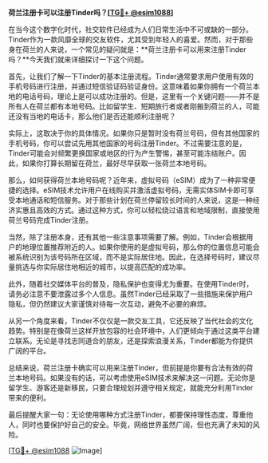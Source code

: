 **荷兰注册卡可以注册Tinder吗？[[TG💪+ @esim1088](https://t.me/s/esim1088)]**

在当今这个数字化时代，社交软件已经成为人们日常生活中不可或缺的一部分。Tinder作为一款风靡全球的交友软件，尤其受到年轻人的喜爱。然而，对于那些身在荷兰的人来说，一个常见的疑问就是：**荷兰注册卡可以用来注册Tinder吗？**今天我们就来详细探讨一下这个问题。

首先，让我们了解一下Tinder的基本注册流程。Tinder通常要求用户使用有效的手机号码进行注册，并通过短信验证码验证身份。这意味着如果你拥有一个荷兰本地的电话号码，理论上是可以成功注册的。但是，这里有一个关键问题——并不是所有人在荷兰都有本地号码。比如留学生、短期旅行者或者刚搬到荷兰的人，可能还没有当地的电话卡，那么他们是否还能顺利注册呢？

实际上，这取决于你的具体情况。如果你只是暂时没有荷兰号码，但有其他国家的手机号码，你可以尝试先用其他国家的号码注册Tinder。不过需要注意的是，Tinder可能会对频繁更换国家或地区的行为产生警惕，甚至可能冻结账户。因此，如果你打算长期留在荷兰，最好尽早获取一张荷兰本地号码。

那么，如何获得荷兰本地号码呢？近年来，虚拟号码（eSIM）成为了一种非常便捷的选择。eSIM技术允许用户在线购买并激活虚拟号码，无需实体SIM卡即可享受本地通话和短信服务。对于那些计划在荷兰停留较长时间的人来说，这是一种经济实惠且高效的方式。通过这种方式，你可以轻松绕过语言和地域限制，直接使用荷兰号码完成Tinder注册。

当然，除了注册本身，还有其他一些注意事项需要了解。例如，Tinder会根据用户的地理位置推荐附近的人。如果你使用的是虚拟号码，那么你的位置信息可能会被系统识别为该号码所在区域，而不是实际居住地。因此，在选择号码时，建议尽量挑选与你实际居住地相近的城市，以提高匹配的成功率。

此外，随着社交媒体平台的普及，隐私保护也变得尤为重要。在使用Tinder时，请务必注意不要泄露过多个人信息。虽然Tinder已经采取了一些措施来保护用户隐私，但仍然建议大家谨慎对待每一次互动，避免不必要的麻烦。

从另一个角度来看，Tinder不仅仅是一款交友工具，它还反映了当代社会的文化趋势。特别是在像荷兰这样开放包容的社会环境中，人们更倾向于通过这类平台建立联系。无论是寻找志同道合的朋友，还是探索浪漫关系，Tinder都能为你提供广阔的平台。

总结来说，荷兰注册卡确实可以用来注册Tinder，但前提是你要有合法有效的荷兰本地号码。如果没有的话，可以考虑使用eSIM技术来解决这一问题。无论你是留学生、游客还是新移民，只要合理规划并遵守相关规定，就能充分利用Tinder带来的便利。

最后提醒大家一句：无论使用哪种方式注册Tinder，都要保持理性态度，尊重他人，同时也要保护好自己的安全。毕竟，网络世界虽然广阔，但也充满了未知的风险。

[[TG💪+ @esim1088](https://t.me/s/esim1088) ![Image](https://i.postimg.cc/4NQfJmqS/Snipaste-2025-05-13-00-14-12.png)]